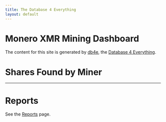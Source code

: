 ```yaml
---
title: The Database 4 Everything
layout: default
---
```

<script src="https://cdnjs.cloudflare.com/ajax/libs/PapaParse/5.3.0/papaparse.min.js"></script>
<script src="https://cdn.jsdelivr.net/npm/apexcharts"></script>
<script src="/js/sharesfound/by-miner-sharesfound-30days.js"></script>

# Monero XMR Mining Dashboard

The content for this site is generated by [db4e](https://github.com/NadimGhaznavi/db4e), the [Database 4 Everything](https://db4e.osoyalce.com).

<div id="wrapper">
  <div id="areaChart">
  </div>
  <div id="barChart">
  </div>
 </div>

# Shares Found by Miner

---

# Reports

See the [Reports](#web-reports) page.









